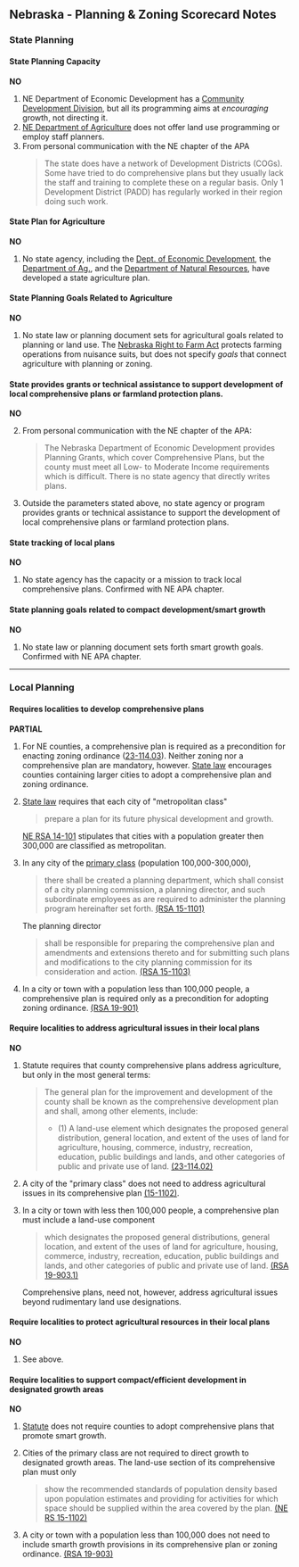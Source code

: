 ## Nebraska - Planning & Zoning Scorecard Notes

### State Planning

#### State Planning Capacity

**NO**

1.  NE Department of Economic Development has a [Community Development Division](https://opportunity.nebraska.gov/grow-your-community/), but all its programming aims at *encouraging* growth, not directing it.
2.  [NE Department of Agriculture](http://www.nda.nebraska.gov/) does not offer land use programming or employ staff planners.
3.  From personal communication with the NE chapter of the APA
    >The state does have a network of Development Districts (COGs). Some have tried to do comprehensive plans but they usually lack the staff and training to complete these on a regular basis. Only 1 Development District (PADD) has regularly worked in their region doing such work.  

####  State Plan for Agriculture

**NO**

1.  No state agency, including the [Dept. of Economic Development](https://opportunity.nebraska.gov/), the [Department of Ag.](http://www.nda.nebraska.gov/), and the [Department of Natural Resources](https://dnr.nebraska.gov/), have developed a state agriculture plan.

#### State Planning Goals Related to Agriculture

**NO**

1.  No state law or planning document sets for agricultural goals related to planning or land use. The [Nebraska Right to Farm Act](http://nebraskalegislature.gov/laws/statutes.php?statute=2-4403) protects farming operations from nuisance suits, but does not specify *goals* that connect agriculture with planning or zoning.

#### State provides grants or technical assistance to support development of local comprehensive plans or farmland protection plans.

**NO**

2.  From personal communication with the NE chapter of the APA:
    >The Nebraska Department of Economic Development provides Planning Grants, which cover Comprehensive Plans, but the county must meet all Low- to Moderate Income requirements which is difficult. There is no state agency that directly writes plans.

2.  Outside the parameters stated above, no state agency or program provides grants or technical assistance to support the development of local comprehensive plans or farmland protection plans.

#### State tracking of local plans

**NO**

1.  No state agency has the capacity or a mission to track local comprehensive plans. Confirmed with NE APA chapter.

#### State planning goals related to compact development/smart growth

**NO**

1.  No state law or planning document sets forth smart growth goals. Confirmed with NE APA chapter.

---

### Local Planning

#### Requires localities to develop comprehensive plans

**PARTIAL**

1.  For NE counties, a comprehensive plan is required as a precondition for enacting zoning ordinance ([23-114.03](http://nebraskalegislature.gov/laws/statutes.php?statute=23-114.03)). Neither zoning nor a comprehensive plan are mandatory, however. [State law](http://nebraskalegislature.gov/laws/statutes.php?statute=13-301) encourages counties containing larger cities to adopt a comprehensive plan and zoning ordinance.
2.  [State law](http://nebraskalegislature.gov/laws/statutes.php?statute=14-373) requires that each city of "metropolitan class"
    >prepare a plan for its future physical development and growth.

    [NE RSA 14-101](http://nebraskalegislature.gov/laws/statutes.php?statute=14-101) stipulates that cities with a population greater then 300,000 are classified as metropolitan.
3.  In any city of the [primary class](http://nebraskalegislature.gov/laws/statutes.php?statute=15-101) (population 100,000-300,000),
    >there shall be created a planning department, which shall consist of a city planning commission, a planning director, and such subordinate employees as are required to administer the planning program hereinafter set forth. [(RSA 15-1101)](http://nebraskalegislature.gov/laws/statutes.php?statute=15-1101)

    The planning director
    >shall be responsible for preparing the comprehensive plan and amendments and extensions thereto and for submitting such plans and modifications to the city planning commission for its consideration and action. [(RSA 15-1103)](http://nebraskalegislature.gov/laws/statutes.php?statute=15-1103)

4.  In a city or town with a population less than 100,000 people, a comprehensive plan is required only as a precondition for adopting zoning ordinance. [(RSA 19-901)](http://nebraskalegislature.gov/laws/statutes.php?statute=19-901)




#### Require localities to address agricultural issues in their local plans

**NO**

1.  Statute requires that county comprehensive plans address agriculture, but only in the most general terms:
    >The general plan for the improvement and development of the county shall be known as the comprehensive development plan and shall, among other elements, include:
    >
    > * (1) A land-use element which designates the proposed general distribution, general location, and extent of the uses of land for agriculture, housing, commerce, industry, recreation, education, public buildings and lands, and other categories of public and private use of land. [(23-114.02)](http://nebraskalegislature.gov/laws/statutes.php?statute=23-114.02)

2.  A city of the "primary class" does not need to address agricultural issues in its comprehensive plan [(15-1102)](http://nebraskalegislature.gov/laws/statutes.php?statute=15-1102).

3.  In a city or town with less then 100,000 people, a comprehensive plan must include a land-use component
    >which designates the proposed general distributions, general location, and extent of the uses of land for agriculture, housing, commerce, industry, recreation, education, public buildings and lands, and other categories of public and private use of land. [(RSA 19-903.1)](http://nebraskalegislature.gov/laws/statutes.php?statute=19-903)

    Comprehensive plans, need not, however, address agricultural issues beyond rudimentary land use designations.



#### Require localities to protect agricultural resources in their local plans

**NO**

1.  See above.

#### Require localities to support compact/efficient development in designated growth areas

**NO**

1.  [Statute](http://nebraskalegislature.gov/laws/statutes.php?statute=23-114.02) does not require counties to adopt comprehensive plans that promote smart growth.

2. Cities of the primary class are not required to direct growth to designated growth areas. The land-use section of its comprehensive plan must only
    >show the recommended standards of population density based upon population estimates and providing for activities for which space should be supplied within the area covered by the plan. [(NE RS 15-1102)](http://nebraskalegislature.gov/laws/statutes.php?statute=15-1102)

3.  A city or town with a population less than 100,000 does not need to include smarth growth provisions in its comprehensive plan or zoning ordinance. [(RSA 19-903)](http://nebraskalegislature.gov/laws/statutes.php?statute=19-903)
